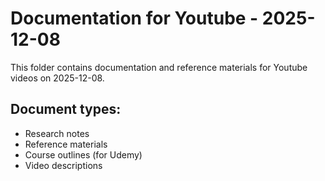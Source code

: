 # Documentation for Youtube - 2025-12-08

This folder contains documentation and reference materials for Youtube videos on 2025-12-08.

## Document types:
- Research notes
- Reference materials
- Course outlines (for Udemy)
- Video descriptions
